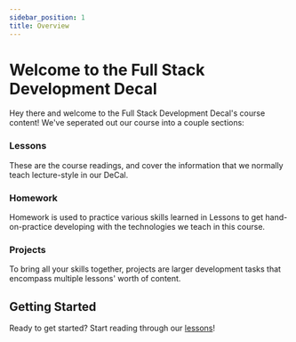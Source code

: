 ```yaml
---
sidebar_position: 1
title: Overview 
---
```


# Welcome to the Full Stack Development Decal

Hey there and welcome to the Full Stack Development Decal's course content! We've seperated out our course into a couple sections:

### Lessons
These are the course readings, and cover the information that we normally teach lecture-style in our DeCal. 

### Homework
Homework is used to practice various skills learned in Lessons to get hand-on-practice developing with the technologies we teach in this course. 

### Projects
To bring all your skills together, projects are larger development tasks that encompass multiple lessons' worth of content.

## Getting Started

Ready to get started? Start reading through our [lessons](/docs/Lessons/AboutLessons)!
